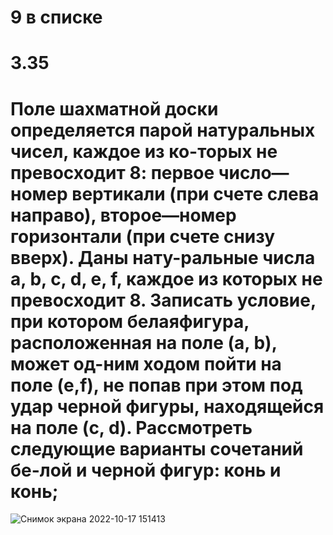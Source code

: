 
 # 9 в списке
 # 3.35
 # Поле шахматной доски определяется парой натуральных чисел, каждое из ко-торых не превосходит 8: первое число—номер вертикали (при счете слева направо), второе—номер горизонтали (при счете снизу вверх). Даны нату-ральные числа a, b, c, d, e, f, каждое из которых не превосходит 8. Записать условие, при котором белаяфигура, расположенная на поле (a, b), может од-ним ходом пойти на поле (e,f), не попав при этом под удар черной фигуры, находящейся на поле (c, d). Рассмотреть следующие варианты сочетаний бе-лой и черной фигур: конь и конь;
![Снимок экрана 2022-10-17 151413](https://user-images.githubusercontent.com/113889600/196174398-d2ffc500-947b-4d13-a0e8-093d35edb117.png)
